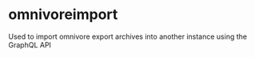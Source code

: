 # omnivoreimport
Used to import omnivore export archives into another instance using the GraphQL API
